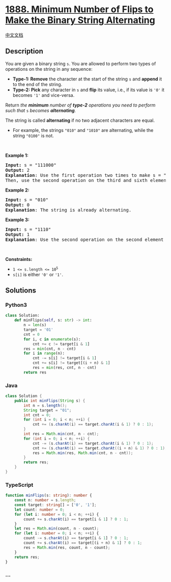 # [1888. Minimum Number of Flips to Make the Binary String Alternating](https://leetcode.com/problems/minimum-number-of-flips-to-make-the-binary-string-alternating)

[中文文档](/solution/1800-1899/1888.Minimum%20Number%20of%20Flips%20to%20Make%20the%20Binary%20String%20Alternating/README.md)

## Description

<p>You are given a binary string <code>s</code>. You are allowed to perform two types of operations on the string in any sequence:</p>

<ul>
	<li><strong>Type-1: Remove</strong> the character at the start of the string <code>s</code> and <strong>append</strong> it to the end of the string.</li>
	<li><strong>Type-2: Pick</strong> any character in <code>s</code> and <strong>flip</strong> its value, i.e., if its value is <code>&#39;0&#39;</code> it becomes <code>&#39;1&#39;</code> and vice-versa.</li>
</ul>

<p>Return <em>the <strong>minimum</strong> number of <strong>type-2</strong> operations you need to perform</em> <em>such that </em><code>s</code> <em>becomes <strong>alternating</strong>.</em></p>

<p>The string is called <strong>alternating</strong> if no two adjacent characters are equal.</p>

<ul>
	<li>For example, the strings <code>&quot;010&quot;</code> and <code>&quot;1010&quot;</code> are alternating, while the string <code>&quot;0100&quot;</code> is not.</li>
</ul>

<p>&nbsp;</p>
<p><strong class="example">Example 1:</strong></p>

<pre>
<strong>Input:</strong> s = &quot;111000&quot;
<strong>Output:</strong> 2
<strong>Explanation</strong>: Use the first operation two times to make s = &quot;100011&quot;.
Then, use the second operation on the third and sixth elements to make s = &quot;10<u>1</u>01<u>0</u>&quot;.
</pre>

<p><strong class="example">Example 2:</strong></p>

<pre>
<strong>Input:</strong> s = &quot;010&quot;
<strong>Output:</strong> 0
<strong>Explanation</strong>: The string is already alternating.
</pre>

<p><strong class="example">Example 3:</strong></p>

<pre>
<strong>Input:</strong> s = &quot;1110&quot;
<strong>Output:</strong> 1
<strong>Explanation</strong>: Use the second operation on the second element to make s = &quot;1<u>0</u>10&quot;.
</pre>

<p>&nbsp;</p>
<p><strong>Constraints:</strong></p>

<ul>
	<li><code>1 &lt;= s.length &lt;= 10<sup>5</sup></code></li>
	<li><code>s[i]</code> is either <code>&#39;0&#39;</code> or <code>&#39;1&#39;</code>.</li>
</ul>

## Solutions

<!-- tabs:start -->

### **Python3**

```python
class Solution:
    def minFlips(self, s: str) -> int:
        n = len(s)
        target = '01'
        cnt = 0
        for i, c in enumerate(s):
            cnt += c != target[i & 1]
        res = min(cnt, n - cnt)
        for i in range(n):
            cnt -= s[i] != target[i & 1]
            cnt += s[i] != target[(i + n) & 1]
            res = min(res, cnt, n - cnt)
        return res
```

### **Java**

```java
class Solution {
    public int minFlips(String s) {
        int n = s.length();
        String target = "01";
        int cnt = 0;
        for (int i = 0; i < n; ++i) {
            cnt += (s.charAt(i) == target.charAt(i & 1) ? 0 : 1);
        }
        int res = Math.min(cnt, n - cnt);
        for (int i = 0; i < n; ++i) {
            cnt -= (s.charAt(i) == target.charAt(i & 1) ? 0 : 1);
            cnt += (s.charAt(i) == target.charAt((i + n) & 1) ? 0 : 1);
            res = Math.min(res, Math.min(cnt, n - cnt));
        }
        return res;
    }
}
```

### **TypeScript**

```ts
function minFlips(s: string): number {
    const n: number = s.length;
    const target: string[] = ['0', '1'];
    let count: number = 0;
    for (let i: number = 0; i < n; ++i) {
        count += s.charAt(i) == target[i & 1] ? 0 : 1;
    }
    let res = Math.min(count, n - count);
    for (let i: number = 0; i < n; ++i) {
        count -= s.charAt(i) == target[i & 1] ? 0 : 1;
        count += s.charAt(i) == target[(i + n) & 1] ? 0 : 1;
        res = Math.min(res, count, n - count);
    }
    return res;
}
```

### **...**

```

```

<!-- tabs:end -->
